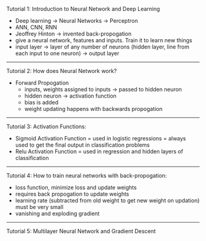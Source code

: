 Tutorial 1: Introduction to Neural Network and Deep Learning

- Deep learning -> Neural Networks -> Perceptron 
- ANN, CNN, RNN
- Jeoffrey Hinton -> invented back-propogation
- give a neural network, features and inputs. Train it to learn new things
- input layer -> layer of any number of neurons (hidden layer, line from each input to one neuron) -> output layer

_________________________________________________________________________________________

Tutorial 2: How does Neural Network work?
- Forward Propogation
  - inputs, weights assigned to inputs -> passed to hidden neuron
  - hidden neuron -> activation function
  - bias is added
  - weight updating happens with backwards propogation
  
_________________________________________________________________________________________

Tutorial 3: Activation Functions:
- Sigmoid Activation Function = used in logistic regressions = always used to get the final output in classification problems
- Relu Activation Function = used in regression and hidden layers of classification

_________________________________________________________________________________________

Tutorial 4: How to train neural networks with back-propogation:
- loss function, minimize loss and update weights
- requires back propogation to update weights
- learning rate (subtracted from old weight to get new weight on updation) must be very small
- vanishing and exploding gradient

_________________________________________________________________________________________

Tutorial 5: Multilayer Neural Network and Gradient Descent



